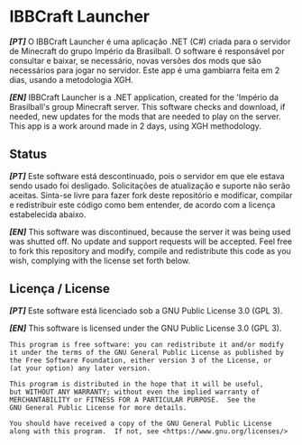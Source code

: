 # IBBCraft Launcher
***[PT]*** O IBBCraft Launcher é uma aplicação .NET (C#) criada para o servidor de Minecraft do grupo Império da Brasilball. O software é responsável por consultar e baixar, se necessário, novas versões dos mods que são necessários para jogar no servidor.
Este app é uma gambiarra feita em 2 dias, usando a metodologia XGH.

***[EN]*** IBBCraft Launcher is a .NET application, created for the 'Império da Brasilball's group Minecraft server. This software checks and download, if needed, new updates for the mods that are needed to play on the server.
This app is a work around made in 2 days, using XGH methodology.

## Status
***[PT]*** Este software está descontinuado, pois o servidor em que ele estava sendo usado foi desligado. Solicitações de atualização e suporte não serão aceitas. Sinta-se livre para fazer fork deste repositório e modificar, compilar e redistribuir este código como bem entender, de acordo com a licença estabelecida abaixo.

***[EN]*** This software was discontinued, because the server it was being used was shutted off. No update and support requests will be accepted. Feel free to fork this repository and modify, compile and redistribute this code as you wish, complying with the license set forth below.

## Licença / License
***[PT]*** Este software está licenciado sob a GNU Public License 3.0 (GPL 3).

***[EN]*** This software is licensed under the GNU Public License 3.0 (GPL 3).

    This program is free software: you can redistribute it and/or modify
    it under the terms of the GNU General Public License as published by
    the Free Software Foundation, either version 3 of the License, or
    (at your option) any later version.

    This program is distributed in the hope that it will be useful,
    but WITHOUT ANY WARRANTY; without even the implied warranty of
    MERCHANTABILITY or FITNESS FOR A PARTICULAR PURPOSE.  See the
    GNU General Public License for more details.

    You should have received a copy of the GNU General Public License
    along with this program.  If not, see <https://www.gnu.org/licenses/>
